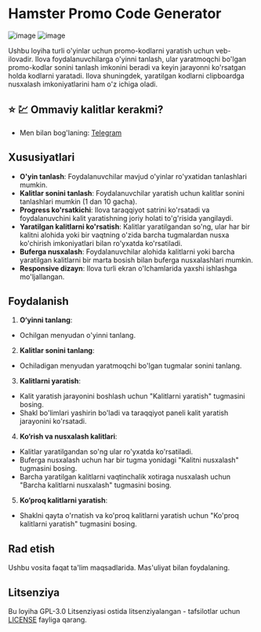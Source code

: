 # Hamster Promo Code Generator
![image](https://github.com/Aka-Bobur/uzhamsterkeys.io/blob/main/manual.png)
![image](https://github.com/Aka-Bobur/uzhamsterkeys.io/blob/main/10keys.png)


Ushbu loyiha turli o'yinlar uchun promo-kodlarni yaratish uchun veb-ilovadir. Ilova foydalanuvchilarga o'yinni tanlash, ular yaratmoqchi bo'lgan promo-kodlar sonini tanlash imkonini beradi va keyin jarayonni ko'rsatgan holda kodlarni yaratadi. Ilova shuningdek, yaratilgan kodlarni clipboardga nusxalash imkoniyatlarini ham o'z ichiga oladi.

## ⭐ 💹 Ommaviy kalitlar kerakmi?
- Men bilan bog'laning: [Telegram](https://t.me/uzcrypto_billionaires)
  
## Xususiyatlari

- **O'yin tanlash**: Foydalanuvchilar mavjud o'yinlar ro'yxatidan tanlashlari mumkin.
- **Kalitlar sonini tanlash**: Foydalanuvchilar yaratish uchun kalitlar sonini tanlashlari mumkin (1 dan 10 gacha).
- **Progress ko'rsatkichi**: Ilova taraqqiyot satrini ko'rsatadi va foydalanuvchini kalit yaratishning joriy holati to'g'risida yangilaydi.
- **Yaratilgan kalitlarni ko'rsatish**: Kalitlar yaratilgandan so'ng, ular har bir kalitni alohida yoki bir vaqtning o'zida barcha tugmalardan nusxa ko'chirish imkoniyatlari bilan ro'yxatda ko'rsatiladi.
- **Buferga nusxalash**: Foydalanuvchilar alohida kalitlarni yoki barcha yaratilgan kalitlarni bir marta bosish bilan buferga nusxalashlari mumkin.
- **Responsive dizayn**: Ilova turli ekran o'lchamlarida yaxshi ishlashga mo'ljallangan.

## Foydalanish

1. **O‘yinni tanlang**:
 - Ochilgan menyudan o'yinni tanlang.

2. **Kalitlar sonini tanlang**:
 - Ochiladigan menyudan yaratmoqchi bo'lgan tugmalar sonini tanlang.

3. **Kalitlarni yaratish**:
 - Kalit yaratish jarayonini boshlash uchun "Kalitlarni yaratish" tugmasini bosing.
 - Shakl bo'limlari yashirin bo'ladi va taraqqiyot paneli kalit yaratish jarayonini ko'rsatadi.

4. **Ko‘rish va nusxalash kalitlari**:
 - Kalitlar yaratilgandan so'ng ular ro'yxatda ko'rsatiladi.
 - Buferga nusxalash uchun har bir tugma yonidagi "Kalitni nusxalash" tugmasini bosing.
 - Barcha yaratilgan kalitlarni vaqtinchalik xotiraga nusxalash uchun "Barcha kalitlarni nusxalash" tugmasini bosing.

5. **Ko‘proq kalitlarni yaratish**:
 - Shaklni qayta o'rnatish va ko'proq kalitlarni yaratish uchun "Ko'proq kalitlarni yaratish" tugmasini bosing.

## Rad etish

Ushbu vosita faqat ta'lim maqsadlarida. Mas'uliyat bilan foydalaning.

## Litsenziya

Bu loyiha GPL-3.0 Litsenziyasi ostida litsenziyalangan - tafsilotlar uchun [LICENSE](LICENSE) fayliga qarang.

